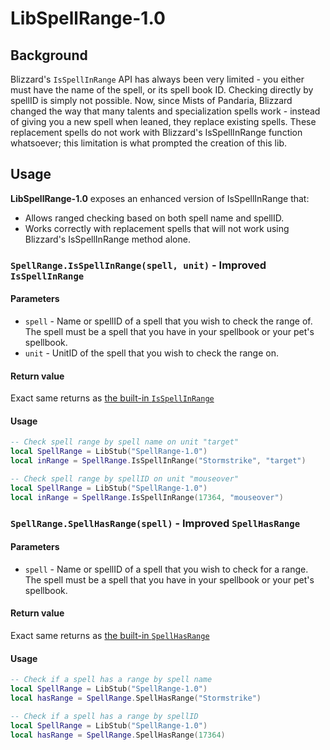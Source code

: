 # LibSpellRange-1.0

## Background

Blizzard's `IsSpellInRange` API has always been very limited - you either must have the name of the spell, 
or its spell book ID. Checking directly by spellID is simply not possible. 
Now, since Mists of Pandaria, Blizzard changed the way that many talents and specialization spells work - 
instead of giving you a new spell when leaned, they replace existing spells. These replacement spells do 
not work with Blizzard's IsSpellInRange function whatsoever; this limitation is what prompted the creation of this lib.

## Usage

**LibSpellRange-1.0** exposes an enhanced version of IsSpellInRange that:

*   Allows ranged checking based on both spell name and spellID.
*   Works correctly with replacement spells that will not work using Blizzard's IsSpellInRange method alone.

### `SpellRange.IsSpellInRange(spell, unit)` - Improved `IsSpellInRange`

#### Parameters

- `spell` - Name or spellID of a spell that you wish to check the range of. The spell must be a spell that you have in your spellbook or your pet's spellbook.
- `unit` - UnitID of the spell that you wish to check the range on.

#### Return value

Exact same returns as [the built-in `IsSpellInRange`](http://wowprogramming.com/docs/api/IsSpellInRange.html)

#### Usage

``` lua
-- Check spell range by spell name on unit "target"
local SpellRange = LibStub("SpellRange-1.0")
local inRange = SpellRange.IsSpellInRange("Stormstrike", "target")

-- Check spell range by spellID on unit "mouseover"
local SpellRange = LibStub("SpellRange-1.0")
local inRange = SpellRange.IsSpellInRange(17364, "mouseover")
```

### `SpellRange.SpellHasRange(spell)` - Improved `SpellHasRange`

#### Parameters

- `spell` - Name or spellID of a spell that you wish to check for a range. The spell must be a spell that you have in your spellbook or your pet's spellbook.

#### Return value

Exact same returns as [the built-in `SpellHasRange`](http://wowprogramming.com/docs/api/SpellHasRange.html)

#### Usage

``` lua
-- Check if a spell has a range by spell name
local SpellRange = LibStub("SpellRange-1.0")
local hasRange = SpellRange.SpellHasRange("Stormstrike")

-- Check if a spell has a range by spellID
local SpellRange = LibStub("SpellRange-1.0")
local hasRange = SpellRange.SpellHasRange(17364)
```
